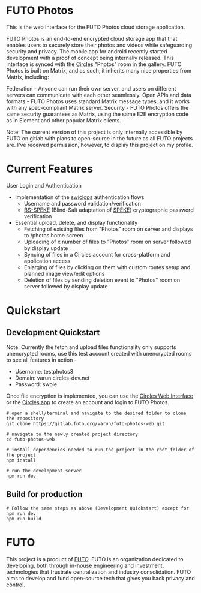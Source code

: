# FUTO Photos
This is the web interface for the FUTO Photos cloud storage application.

FUTO Photos is an end-to-end encrypted cloud storage app that
that enables users to securely store their photos and videos while safeguarding
security and privacy.
The mobile app for android recently started development with a proof of concept being 
internally released. This interface is synced with the [Circles](https://circu.li/circles.html)
"Photos" room in the gallery.
FUTO Photos is built on Matrix, and as such, it inherits many nice
properties from Matrix, including:

Federation - Anyone can run their own server, and users on different servers can communicate with each other seamlessly.
Open APIs and data formats - FUTO Photos uses standard Matrix message types, and it works
with any spec-compliant Matrix server.
Security - FUTO Photos offers the same security guarantees as Matrix, using the same
E2E encryption code as in Element and other popular Matrix clients.

Note: The current version of this project is only internally accessible by FUTO on gitlab with plans to open-source in the future as all FUTO projects are. I've received permission, however, to display this project on my profile.

# Current Features
User Login and Authentication
- Implementation of the [swiclops](https://gitlab.futo.org/cvwright/swiclops) authentication flows
     - Username and password validation/verification
     - [BS-SPEKE](https://gitlab.futo.org/cvwright/Cbsspeke/-/blob/main/Sources/Cbsspeke/bsspeke.c) (Blind-Salt adaptation of [SPEKE](https://en.wikipedia.org/wiki/SPEKE#:~:text=SPEKE%20is%20one%20of%20the,with%20a%20constant%20gq.)) cryptographic password verification
- Essential upload, delete, and display functionality
    - Fetching of existing files from "Photos" room on server and displays to /photos home screen
    - Uploading of x number of files to "Photos" room on server followed by display update
    - Syncing of files in a Circles account for cross-platform and application access
    - Enlarging of files by clicking on them with custom routes setup and planned image view/edit options
    - Deletion of files by sending deletion event to "Photos" room on server followed by display update

# Quickstart
## Development Quickstart
Note: Currently the fetch and upload files functionality only supports unencrypted rooms, 
use this test account created with unencrypted rooms to see all features in action - 
- Username: testphotos3 
- Domain: varun.circles-dev.net 
- Password: swole

Once file encryption is implemented, you can use the [Circles Web Interface](https://gitlab.futo.org/varun/circles-web-interface) or the [Circles app](https://circu.li/circles.html) to create an account and login to
FUTO Photos.

```
# open a shell/terminal and navigate to the desired folder to clone the repository
git clone https://gitlab.futo.org/varun/futo-photos-web.git

# navigate to the newly created project directory
cd futo-photos-web

# install dependencies needed to run the project in the root folder of the project
npm install

# run the development server
npm run dev
```

## Build for production
```
# Follow the same steps as above (Development Quickstart) except for npm run dev
npm run build 
```

# FUTO
This project is a product of [FUTO](https://futo.org/). FUTO is an organization dedicated to developing, both through in-house engineering and investment, technologies that frustrate centralization and industry consolidation. FUTO aims to develop and fund open-source tech that gives you back privacy and control.

